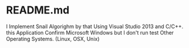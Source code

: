 README.md
=========
I Implement Snail Algorighm by that Using Visual Studio 2013 and C/C++.
this Application Confirm Microsoft Windows but I don't run test Other Operating Systems. (Linux, OSX, Unix)
